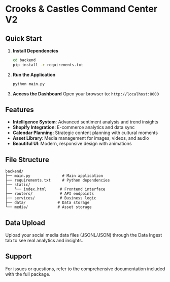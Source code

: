 # Crooks & Castles Command Center V2

## Quick Start

1. **Install Dependencies**
   ```bash
   cd backend
   pip install -r requirements.txt
   ```

2. **Run the Application**
   ```bash
   python main.py
   ```

3. **Access the Dashboard**
   Open your browser to: `http://localhost:8000`

## Features

- **Intelligence System**: Advanced sentiment analysis and trend insights
- **Shopify Integration**: E-commerce analytics and data sync
- **Calendar Planning**: Strategic content planning with cultural moments
- **Asset Library**: Media management for images, videos, and audio
- **Beautiful UI**: Modern, responsive design with animations

## File Structure

```
backend/
├── main.py              # Main application
├── requirements.txt     # Python dependencies
├── static/
│   └── index.html      # Frontend interface
├── routers/            # API endpoints
├── services/           # Business logic
├── data/              # Data storage
└── media/             # Asset storage
```

## Data Upload

Upload your social media data files (JSONL/JSON) through the Data Ingest tab to see real analytics and insights.

## Support

For issues or questions, refer to the comprehensive documentation included with the full package.
